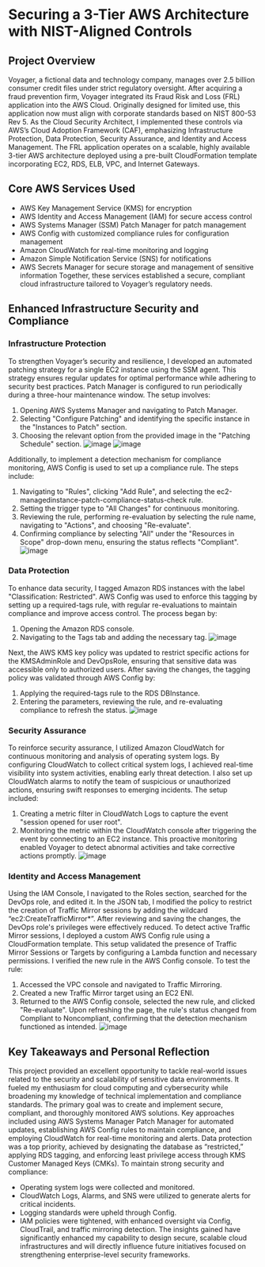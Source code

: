 # Securing a 3-Tier AWS Architecture with NIST-Aligned Controls

## Project Overview
Voyager, a fictional data and technology company, manages over 2.5 billion consumer credit files under strict regulatory oversight. After acquiring a fraud prevention firm, Voyager integrated its Fraud Risk and Loss (FRL) application into the AWS Cloud. Originally designed for limited use, this application now must align with corporate standards based on NIST 800-53 Rev 5.
As the Cloud Security Architect, I implemented these controls via AWS’s Cloud Adoption Framework (CAF), emphasizing Infrastructure Protection, Data Protection, Security Assurance, and Identity and Access Management. The FRL application operates on a scalable, highly available 3-tier AWS architecture deployed using a pre-built CloudFormation template incorporating EC2, RDS, ELB, VPC, and Internet Gateways.

## Core AWS Services Used
- AWS Key Management Service (KMS) for encryption
- AWS Identity and Access Management (IAM) for secure access control
- AWS Systems Manager (SSM) Patch Manager for patch management
- AWS Config with customized compliance rules for configuration management
- Amazon CloudWatch for real-time monitoring and logging
- Amazon Simple Notification Service (SNS) for notifications
- AWS Secrets Manager for secure storage and management of sensitive information
Together, these services established a secure, compliant cloud infrastructure tailored to Voyager’s regulatory needs.

## Enhanced Infrastructure Security and Compliance
### Infrastructure Protection
To strengthen Voyager’s security and resilience, I developed an automated patching strategy for a single EC2 instance using the SSM agent. This strategy ensures regular updates for optimal performance while adhering to security best practices. Patch Manager is configured to run periodically during a three-hour maintenance window.
The setup involves:
1.	Opening AWS Systems Manager and navigating to Patch Manager.
2.	Selecting "Configure Patching" and identifying the specific instance in the "Instances to Patch" section.
3.	Choosing the relevant option from the provided image in the "Patching Schedule" section.
![image](https://github.com/user-attachments/assets/fe302bcb-5c54-48ab-b6be-6284140832ce)
![image](https://github.com/user-attachments/assets/d6e9be6f-d645-4878-83f9-b457750b1218)

Additionally, to implement a detection mechanism for compliance monitoring, AWS Config is used to set up a compliance rule. The steps include:
1.	Navigating to "Rules", clicking "Add Rule", and selecting the ec2-managedinstance-patch-compliance-status-check rule.
2.	Setting the trigger type to "All Changes" for continuous monitoring.
3.	Reviewing the rule, performing re-evaluation by selecting the rule name, navigating to "Actions", and choosing "Re-evaluate".
4.	Confirming compliance by selecting "All" under the "Resources in Scope" drop-down menu, ensuring the status reflects "Compliant".
![image](https://github.com/user-attachments/assets/a4945453-2a58-4b7d-baea-d8399e7017a4)

### Data Protection 
To enhance data security, I tagged Amazon RDS instances with the label "Classification: Restricted". AWS Config was used to enforce this tagging by setting up a required-tags rule, with regular re-evaluations to maintain compliance and improve access control. The process began by:
1.	Opening the Amazon RDS console.
2.	Navigating to the Tags tab and adding the necessary tag.
![image](https://github.com/user-attachments/assets/9b2020e2-3794-424e-a9dc-49e703c5bb2a)

Next, the AWS KMS key policy was updated to restrict specific actions for the KMSAdminRole and DevOpsRole, ensuring that sensitive data was accessible only to authorized users. After saving the changes, the tagging policy was validated through AWS Config by:
1.	Applying the required-tags rule to the RDS DBInstance.
2.	Entering the parameters, reviewing the rule, and re-evaluating compliance to refresh the status.
![image](https://github.com/user-attachments/assets/21bfc519-cdcc-4edb-88e2-22f759ced887)

### Security Assurance 
To reinforce security assurance, I utilized Amazon CloudWatch for continuous monitoring and analysis of operating system logs. By configuring CloudWatch to collect critical system logs, I achieved real-time visibility into system activities, enabling early threat detection.
I also set up CloudWatch alarms to notify the team of suspicious or unauthorized actions, ensuring swift responses to emerging incidents. The setup included:
1.	Creating a metric filter in CloudWatch Logs to capture the event "session opened for user root".
2.	Monitoring the metric within the CloudWatch console after triggering the event by connecting to an EC2 instance.
This proactive monitoring enabled Voyager to detect abnormal activities and take corrective actions promptly.
![image](https://github.com/user-attachments/assets/a10c890c-c2ef-413e-ad1c-0722a8903dec)

### Identity and Access Management
Using the IAM Console, I navigated to the Roles section, searched for the DevOps role, and edited it. In the JSON tab, I modified the policy to restrict the creation of Traffic Mirror sessions by adding the wildcard “ec2:CreateTrafficMirror*”. After reviewing and saving the changes, the DevOps role's privileges were effectively reduced.
To detect active Traffic Mirror sessions, I deployed a custom AWS Config rule using a CloudFormation template. This setup validated the presence of Traffic Mirror Sessions or Targets by configuring a Lambda function and necessary permissions. I verified the new rule in the AWS Config console.
To test the rule:
1.	Accessed the VPC console and navigated to Traffic Mirroring.
2.	Created a new Traffic Mirror target using an EC2 ENI.
3.	Returned to the AWS Config console, selected the new rule, and clicked "Re-evaluate".
Upon refreshing the page, the rule's status changed from Compliant to Noncompliant, confirming that the detection mechanism functioned as intended.
![image](https://github.com/user-attachments/assets/f9b0e696-e7c3-4f3a-a9cb-ce3559119efb)

## Key Takeaways and Personal Reflection
This project provided an excellent opportunity to tackle real-world issues related to the security and scalability of sensitive data environments. It fueled my enthusiasm for cloud computing and cybersecurity while broadening my knowledge of technical implementation and compliance standards.
The primary goal was to create and implement secure, compliant, and thoroughly monitored AWS solutions. Key approaches included using AWS Systems Manager Patch Manager for automated updates, establishing AWS Config rules to maintain compliance, and employing CloudWatch for real-time monitoring and alerts. Data protection was a top priority, achieved by designating the database as “restricted,” applying RDS tagging, and enforcing least privilege access through KMS Customer Managed Keys (CMKs).
To maintain strong security and compliance:
- Operating system logs were collected and monitored.
- CloudWatch Logs, Alarms, and SNS were utilized to generate alerts for critical incidents.
- Logging standards were upheld through Config.
- IAM policies were tightened, with enhanced oversight via Config, CloudTrail, and traffic mirroring detection.
The insights gained have significantly enhanced my capability to design secure, scalable cloud infrastructures and will directly influence future initiatives focused on strengthening enterprise-level security frameworks.

 



